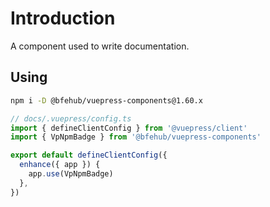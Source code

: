 # Introduction

A component used to write documentation.

## Using

```sh
npm i -D @bfehub/vuepress-components@1.60.x
```

```ts
// docs/.vuepress/config.ts
import { defineClientConfig } from '@vuepress/client'
import { VpNpmBadge } from '@bfehub/vuepress-components'

export default defineClientConfig({
  enhance({ app }) {
    app.use(VpNpmBadge)
  },
})
```
